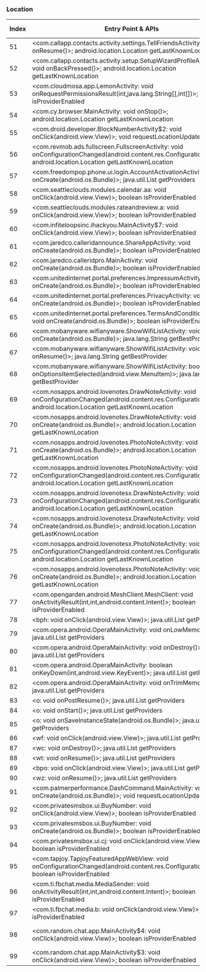 ### Location
| Index | Entry Point & APIs | Screen shot | Resource id | Label |
| ------------- | ------------- | ------------- |-------------|-------------|
| 51 | <com.callapp.contacts.activity.settings.TellFriendsActivity: void onResume()>; android.location.Location getLastKnownLocation | ![](D:\COSMOS\output\py\Play_win8\Communication\com.callapp.contacts\com.callapp.contacts.activity.settings.TellFriendsActivity.png) |  | F |
| 52 | <com.callapp.contacts.activity.setup.SetupWizardProfileActivity: void onBackPressed()>; android.location.Location getLastKnownLocation | ![](D:\COSMOS\output\py\Play_win8\Communication\com.callapp.contacts\com.callapp.contacts.activity.setup.SetupWizardProfileActivity.png) |  | F |
| 53 | <com.cloudmosa.app.LemonActivity: void onRequestPermissionsResult(int,java.lang.String[],int[])>; boolean isProviderEnabled | ![](D:\COSMOS\output\py\Play_win8\Communication\com.cloudmosa.puffinFree\com.cloudmosa.app.LemonActivity.png) |  | |
| 54 | <com.cy.browser.MainActivity: void onStop()>; android.location.Location getLastKnownLocation | ![](D:\COSMOS\output\py\Play_win8\Communication\com.cy.browser\com.cy.browser.MainActivity.png) |  | D |
| 55 | <com.droid.developer.BlockNumberActivity$2: void onClick(android.view.View)>; void requestLocationUpdates | ![](D:\COSMOS\output\py\Play_win8\Communication\com.droid.caller.id.phone.number.location\com.droid.developer.BlockNumberActivity.png) |  | F |
| 56 | <com.revmob.ads.fullscreen.FullscreenActivity: void onConfigurationChanged(android.content.res.Configuration)>; android.location.Location getLastKnownLocation | ![](D:\COSMOS\output\py\Play_win8\Communication\com.free.phone.number.tracker\com.revmob.ads.fullscreen.FullscreenActivity.png) | 00  | F |
| 57 | <com.freedompop.phone.ui.login.AccountActivationActivity: void onCreate(android.os.Bundle)>; java.util.List getProviders | ![](D:\COSMOS\output\py\Play_win8\Communication\com.freedompop.ott\com.freedompop.phone.ui.login.AccountActivationActivity.png) |  | F |
| 58 | <com.seattleclouds.modules.calendar.aa: void onClick(android.view.View)>; boolean isProviderEnabled | ![](D:\COSMOS\output\py\Play_win8\Communication\com.freefacetimevideocall.magicappcallingmessaging\com.seattleclouds.modules.calendar.EventEditActivity.png) |  | |
| 59 | <com.seattleclouds.modules.rateandreview.a: void onClick(android.view.View)>; boolean isProviderEnabled | ![](D:\COSMOS\output\py\Play_win8\Communication\com.freefacetimevideocall.magicappcallingmessaging\com.seattleclouds.modules.rateandreview.NewRateAndCommentActivity.png) |  | |
| 60 | <com.infiteloopsinc.ihackyou.MainActivity$7: void onClick(android.view.View)>; boolean isProviderEnabled | ![](D:\COSMOS\output\py\Play_win8\Communication\com.infiteloopsinc.ihackyou\com.infiteloopsinc.ihackyou.MainActivity.png) |  | F |
| 61 | <com.jaredco.calleridannounce.ShareAppActivity: void onCreate(android.os.Bundle)>; boolean isProviderEnabled | ![](D:\COSMOS\output\py\Play_win8\Communication\com.jaredco.calleridannounce\com.jaredco.calleridannounce.ShareAppActivity.png) |  | F |
| 62 | <com.jaredco.calleridpro.MainActivity: void onCreate(android.os.Bundle)>; boolean isProviderEnabled | ![](D:\COSMOS\output\py\Play_win8\Communication\com.jaredco.calleridpro\com.jaredco.calleridpro.MainActivity.png) |  | F |
| 63 | <com.unitedinternet.portal.preferences.ImpressumActivity: void onCreate(android.os.Bundle)>; boolean isProviderEnabled | ![](D:\COSMOS\output\py\Play_win8\Communication\de.gmx.mobile.android.mail\com.unitedinternet.portal.preferences.ImpressumActivity.png) |  | |
| 64 | <com.unitedinternet.portal.preferences.PrivacyActivity: void onCreate(android.os.Bundle)>; boolean isProviderEnabled | ![](D:\COSMOS\output\py\Play_win8\Communication\de.gmx.mobile.android.mail\com.unitedinternet.portal.preferences.PrivacyActivity.png) |  | |
| 65 | <com.unitedinternet.portal.preferences.TermsAndConditionsActivity: void onCreate(android.os.Bundle)>; boolean isProviderEnabled | ![](D:\COSMOS\output\py\Play_win8\Communication\de.gmx.mobile.android.mail\com.unitedinternet.portal.preferences.TermsAndConditionsActivity.png) |  | |
| 66 | <com.mobanyware.wifianyware.ShowWifiListActivity: void onCreate(android.os.Bundle)>; java.lang.String getBestProvider | ![](D:\COSMOS\output\py\Play_win8\Communication\com.mobanyware\com.mobanyware.wifianyware.ShowWifiListActivity.png) |  | |
| 67 | <com.mobanyware.wifianyware.ShowWifiListActivity: void onResume()>; java.lang.String getBestProvider | ![](D:\COSMOS\output\py\Play_win8\Communication\com.mobanyware\com.mobanyware.wifianyware.ShowWifiListActivity.png) |  | |
| 68 | <com.mobanyware.wifianyware.ShowWifiListActivity: boolean onOptionsItemSelected(android.view.MenuItem)>; java.lang.String getBestProvider | ![](D:\COSMOS\output\py\Play_win8\Communication\com.mobanyware\com.mobanyware.wifianyware.ShowWifiListActivity.png) |  | |
| 69 | <com.nosapps.android.lovenotes.DrawNoteActivity: void onConfigurationChanged(android.content.res.Configuration)>; android.location.Location getLastKnownLocation | ![](D:\COSMOS\output\py\Play_win8\Communication\com.nosapps.android.lovenotes\com.nosapps.android.lovenotes.DrawNoteActivity.png) |  | |
| 70 | <com.nosapps.android.lovenotes.DrawNoteActivity: void onCreate(android.os.Bundle)>; android.location.Location getLastKnownLocation | ![](D:\COSMOS\output\py\Play_win8\Communication\com.nosapps.android.lovenotes\com.nosapps.android.lovenotes.DrawNoteActivity.png) |  | |
| 71 | <com.nosapps.android.lovenotes.PhotoNoteActivity: void onCreate(android.os.Bundle)>; android.location.Location getLastKnownLocation | ![](D:\COSMOS\output\py\Play_win8\Communication\com.nosapps.android.lovenotes\com.nosapps.android.lovenotes.PhotoNoteActivity.png) |  | |
| 72 | <com.nosapps.android.lovenotes.PhotoNoteActivity: void onConfigurationChanged(android.content.res.Configuration)>; android.location.Location getLastKnownLocation | ![](D:\COSMOS\output\py\Play_win8\Communication\com.nosapps.android.lovenotes\com.nosapps.android.lovenotes.PhotoNoteActivity.png) |  | |
| 73 | <com.nosapps.android.lovenotesx.DrawNoteActivity: void onConfigurationChanged(android.content.res.Configuration)>; android.location.Location getLastKnownLocation | ![](D:\COSMOS\output\py\Play_win8\Communication\com.nosapps.android.lovenotesx\com.nosapps.android.lovenotesx.DrawNoteActivity.png) |  | |
| 74 | <com.nosapps.android.lovenotesx.DrawNoteActivity: void onCreate(android.os.Bundle)>; android.location.Location getLastKnownLocation | ![](D:\COSMOS\output\py\Play_win8\Communication\com.nosapps.android.lovenotesx\com.nosapps.android.lovenotesx.DrawNoteActivity.png) |  | |
| 75 | <com.nosapps.android.lovenotesx.PhotoNoteActivity: void onConfigurationChanged(android.content.res.Configuration)>; android.location.Location getLastKnownLocation | ![](D:\COSMOS\output\py\Play_win8\Communication\com.nosapps.android.lovenotesx\com.nosapps.android.lovenotesx.PhotoNoteActivity.png) |  | |
| 76 | <com.nosapps.android.lovenotesx.PhotoNoteActivity: void onCreate(android.os.Bundle)>; android.location.Location getLastKnownLocation | ![](D:\COSMOS\output\py\Play_win8\Communication\com.nosapps.android.lovenotesx\com.nosapps.android.lovenotesx.PhotoNoteActivity.png) |  | |
| 77 | <com.opengarden.android.MeshClient.MeshClient: void onActivityResult(int,int,android.content.Intent)>; boolean isProviderEnabled | ![](D:\COSMOS\output\py\Play_win8\Communication\com.opengarden.android.MeshClient\com.opengarden.android.MeshClient.MeshClient.png) |  | F |
| 78 | <bph: void onClick(android.view.View)>; java.util.List getProviders | ![](D:\COSMOS\output\py\Play_win8\Communication\com.opera.browser\com.opera.android.OperaMainActivity.png) |  | |
| 79 | <com.opera.android.OperaMainActivity: void onLowMemory()>; java.util.List getProviders | ![](D:\COSMOS\output\py\Play_win8\Communication\com.opera.browser.beta\com.opera.android.OperaMainActivity.png) |  | |
| 80 | <com.opera.android.OperaMainActivity: void onDestroy()>; java.util.List getProviders | ![](D:\COSMOS\output\py\Play_win8\Communication\com.opera.browser.beta\com.opera.android.OperaMainActivity.png) |  | |
| 81 | <com.opera.android.OperaMainActivity: boolean onKeyDown(int,android.view.KeyEvent)>; java.util.List getProviders | ![](D:\COSMOS\output\py\Play_win8\Communication\com.opera.browser.beta\com.opera.android.OperaMainActivity.png) |  | |
| 82 | <com.opera.android.OperaMainActivity: void onTrimMemory(int)>; java.util.List getProviders | ![](D:\COSMOS\output\py\Play_win8\Communication\com.opera.browser.beta\com.opera.android.OperaMainActivity.png) |  | |
| 83 | <o: void onPostResume()>; java.util.List getProviders | ![](D:\COSMOS\output\py\Play_win8\Communication\com.opera.browser\o.png) |  | |
| 84 | <o: void onStart()>; java.util.List getProviders | ![](D:\COSMOS\output\py\Play_win8\Communication\com.opera.browser\o.png) |  | |
| 85 | <o: void onSaveInstanceState(android.os.Bundle)>; java.util.List getProviders | ![](D:\COSMOS\output\py\Play_win8\Communication\com.opera.browser\o.png) |  | |
| 86 | <wf: void onClick(android.view.View)>; java.util.List getProviders | ![](D:\COSMOS\output\py\Play_win8\Communication\com.opera.browser\wc.png) |  | |
| 87 | <wc: void onDestroy()>; java.util.List getProviders | ![](D:\COSMOS\output\py\Play_win8\Communication\com.opera.browser\wc.png) |  | |
| 88 | <wt: void onResume()>; java.util.List getProviders | ![](D:\COSMOS\output\py\Play_win8\Communication\com.opera.browser\wt.png) |  | |
| 89 | <bpo: void onClick(android.view.View)>; java.util.List getProviders | ![](D:\COSMOS\output\py\Play_win8\Communication\com.opera.browser.beta\com.opera.android.OperaMainActivity.png) |  | |
| 90 | <wz: void onResume()>; java.util.List getProviders | ![](D:\COSMOS\output\py\Play_win8\Communication\com.opera.browser.beta\wz.png) |  | |
| 91 | <com.palmerperformance.DashCommand.MainActivity: void onCreate(android.os.Bundle)>; void requestLocationUpdates | ![](D:\COSMOS\output\py\Play_win8\Communication\com.palmerperformance.DashCommand\com.palmerperformance.DashCommand.MainActivity.png) |  | |
| 92 | <com.privatesmsbox.ui.BuyNumber: void onClick(android.view.View)>; boolean isProviderEnabled | ![](D:\COSMOS\output\py\Play_win8\Communication\com.privatesmsbox\com.privatesmsbox.ui.BuyNumber.png) |  | D |
| 93 | <com.privatesmsbox.ui.BuyNumber: void onCreate(android.os.Bundle)>; boolean isProviderEnabled | ![](D:\COSMOS\output\py\Play_win8\Communication\com.privatesmsbox\com.privatesmsbox.ui.BuyNumber.png) |  | D |
| 94 | <com.privatesmsbox.ui.cj: void onClick(android.view.View)>; boolean isProviderEnabled | ![](D:\COSMOS\output\py\Play_win8\Communication\com.privatesmsbox\com.privatesmsbox.ui.NumberVerification.png) |  | |
| 95 | <com.tapjoy.TapjoyFeaturedAppWebView: void onConfigurationChanged(android.content.res.Configuration)>; boolean isProviderEnabled | ![](D:\COSMOS\output\py\Play_win8\Communication\com.privatesmsbox\com.tapjoy.TapjoyFeaturedAppWebView.png) |  | |
| 96 | <com.ti.fbchat.media.MediaSender: void onActivityResult(int,int,android.content.Intent)>; boolean isProviderEnabled | ![](D:\COSMOS\output\py\Play_win8\Communication\com.privatesmsbox\com.ti.fbchat.media.MediaSender.png) |  | |
| 97 | <com.ti.fbchat.media.b: void onClick(android.view.View)>; boolean isProviderEnabled | ![](D:\COSMOS\output\py\Play_win8\Communication\com.privatesmsbox\com.ti.fbchat.media.MediaSender.png) |  | |
| 98 | <com.random.chat.app.MainActivity$4: void onClick(android.view.View)>; boolean isProviderEnabled | ![](D:\COSMOS\output\py\Play_win8\Communication\com.random.chat.app\com.random.chat.app.MainActivity.png) | {'2131624114': <sensitive_component.SensitiveComponent.SensitiveView object at 0x0000012523D77710>} | |
| 99 | <com.random.chat.app.MainActivity$3: void onClick(android.view.View)>; boolean isProviderEnabled | ![](D:\COSMOS\output\py\Play_win8\Communication\com.random.chat.app\com.random.chat.app.MainActivity.png) |  | |
